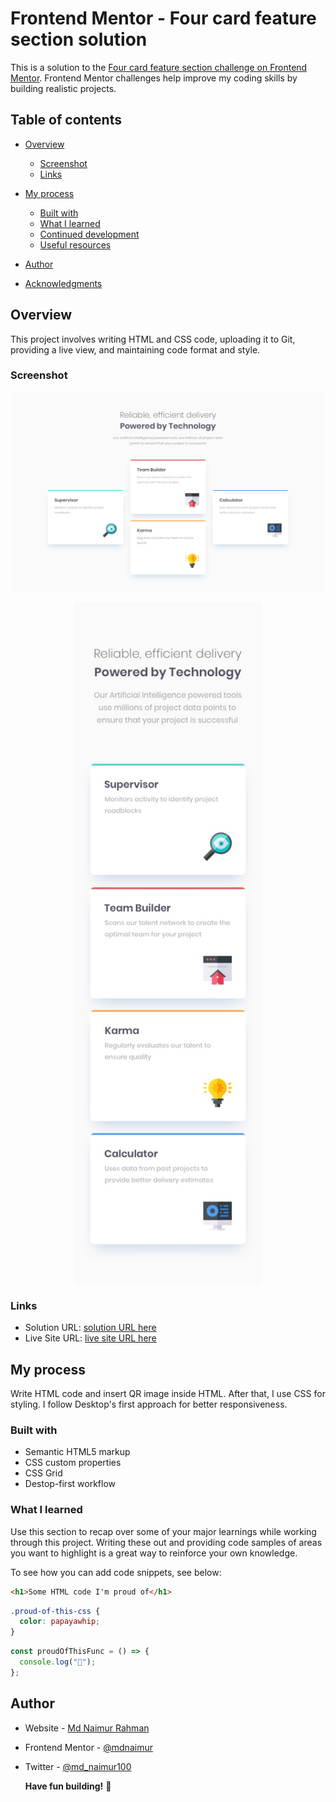 # Frontend Mentor - Four card feature section solution

This is a solution to the [Four card feature section challenge on Frontend Mentor](https://www.frontendmentor.io/challenges/four-card-feature-section-weK1eFYK). Frontend Mentor challenges help improve my coding skills by building realistic projects.

## Table of contents

- [Overview](#overview)

  - [Screenshot](#screenshot)
  - [Links](#links)

- [My process](#my-process)
  - [Built with](#built-with)
  - [What I learned](#what-i-learned)
  - [Continued development](#continued-development)
  - [Useful resources](#useful-resources)
- [Author](#author)
- [Acknowledgments](#acknowledgments)

## Overview

This project involves writing HTML and CSS code, uploading it to Git, providing a live view, and maintaining code format and style.

### Screenshot

<!--
![Destop view](./design/desktop-design.jpg)
![Mobile view  view](./design/mobile-design.jpg) -->
<p align="center">
  <img src="./design/desktop-design.jpg" alt="Desktop view" width="500"/>
</p>

<p align="center">
  <img src="./design/mobile-design.jpg" alt="Mobile view" width="300"/>
</p>

### Links

- Solution URL: [ solution URL here](https://github.com/mdnaimur/four-card-feature-section-master)
- Live Site URL: [ live site URL here](https://mdnaimur.github.io/four-card-feature-section-master/)

## My process

Write HTML code and insert QR image inside HTML. After that, I use CSS for styling. I follow Desktop's first approach for better responsiveness.

### Built with

- Semantic HTML5 markup
- CSS custom properties
- CSS Grid
- Destop-first workflow

### What I learned

Use this section to recap over some of your major learnings while working through this project. Writing these out and providing code samples of areas you want to highlight is a great way to reinforce your own knowledge.

To see how you can add code snippets, see below:

```html
<h1>Some HTML code I'm proud of</h1>
```

```css
.proud-of-this-css {
  color: papayawhip;
}
```

```js
const proudOfThisFunc = () => {
  console.log("🎉");
};
```

## Author

- Website - [Md Naimur Rahman](https://www.linkedin.com/in/md-naimur-rahman/)
- Frontend Mentor - [@mdnaimur](https://frontendmentor.io/profile/mdnaimur)
- Twitter - [@md_naimur100](https://twitter.com/md_naimur100)

  **Have fun building!** 🚀
